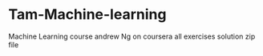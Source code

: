 # Tam-Machine-learning
Machine Learning course
andrew Ng on coursera
all exercises solution
zip file


